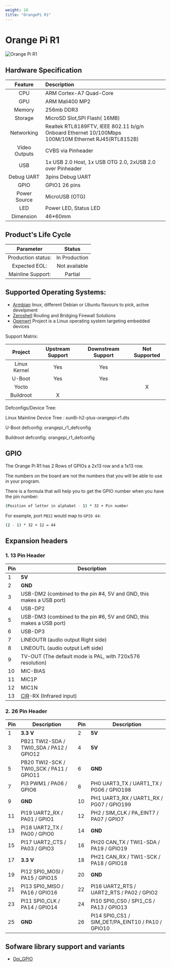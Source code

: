 ```yaml
---
weight: 10
title: "OrangePi R1"
---
```


<!-- Board Official Name -->
# Orange Pi R1

<!-- Image, prefer raw ones with no comments or marks -->

![Orange Pi R1](/images/opi_r1.jpg "Orange Pi R1")



<!-- Hardware description, taken from the OPI product page-->
## Hardware Specification
|Feature|Description|
|:--:|:-- |
|CPU | ARM Cortex-A7 Quad-Core  |
|GPU | ARM Mali400 MP2 |
|Memory| 256mb DDR3  |
| Storage | MicroSD Slot,SPI Flash( 16MB)|
|Networking |Realtek RTL8189FTV, IEEE 802.11 b/g/n <br> Onboard Ethernet 10/100Mbps <br> 100M/10M Ethernet RJ45(RTL8152B) |
|Video Outputs | CVBS via Pinheader|
|USB | 1x USB 2.0 Host, 1x USB OTG 2.0, 2xUSB 2.0 over Pinheader|
|Debug UART | 3pins Debug UART |
|GPIO | GPIO1 26 pins|
|Power Source |MicroUSB (OTG)|
|LED | Power LED, Status LED |
|Dimension| 46*60mm |


<!--  OEM data (must be coordinated/configrmed with Orange Pi)-->
## Product's Life Cycle

| Parameter | Status  |
|:--:|:--:|
| Production status: | In Production |
| Expected EOL: | Not available |
| Mainline Support:| Partial |

<!-- OS Support with links to the download page if possible -->
## Supported Operating Systems: 

- [Armbian](https://www.armbian.com/orange-pi-r1/) linux, different Debian or Ubuntu flavours to pick, active develpment
- [Zeroshell](https://zeroshell.org/download/) Routing and Bridging Firewall Solutions
- [Openwrt](https://openwrt.org/toh/xunlong/orange_pi_r1) Project is a Linux operating system targeting embedded devices  

Support Matrix: 

| Project |  Upstream Support | Downstream Support | Not Supported | 
|:--:|:--:|:--:|:--:|
| Linux Kernel | Yes | Yes | | 
|U-Boot| Yes | Yes||
| Yocto| | | X |
|Buildroot|X| ||

Defconfigs/Device Tree: 
    
Linux Mainline Device Tree : sun8i-h2-plus-orangepi-r1.dts
 
U-Boot defconfig: orangepi_r1_defconfig

Buildroot defconfig: orangepi_r1_defconfig


## GPIO

The Orange Pi R1 has 2 Rows of GPIOs a 2x13 row and a 1x13 row. 

The numbers on the board are not the numbers that you will be able to use in your program.

There is a formula that will help you to get the GPIO number when you have the pin number:


```bash
(Position of letter in alphabet - 1) * 32 + Pin number
```

For example, port `PB12` would map to `GPIO 44`:

```bash
(2 - 1) * 32 + 12 = 44
```

## Expansion headers

### 1. 13 Pin Header

| Pin | Description                                                         |
| --- | ------------------------------------------------------------------- |
| 1   | **5V**                                                              |
| 2   | **GND**                                                             |
| 3   | USB-DM2 (combined to the pin #4, 5V and GND, this makes a USB port) |
| 4   | USB-DP2                                                             |
| 5   | USB-DM3 (combined to the pin #6, 5V and GND, this makes a USB port) |
| 6   | USB-DP3                                                             |
| 7   | LINEOUTR (audio output Right side)                                  |
| 8   | LINEOUTL (audio output Left side)                                   |
| 9   | TV-OUT (The default mode is PAL, with 720x576 resolution)           |
| 10  | MIC-BIAS                                                            |
| 11  | MIC1P                                                               |
| 12  | MIC1N                                                               |
| 13  | [CIR](http://linux-sunxi.org/CIR)-RX (Infrared input)               |


### 2. 26 Pin Header

| Pin | Description                              | Pin | Description                                       |
| --- | ---------------------------------------- | --- | ------------------------------------------------- |
| 1   | **3.3 V**                                | 2   | **5V**                                            |
| 3   | PB21 TWI2-SDA / TWI0_SDA / PA12 / GPIO12 | 4   | **5V**                                            |
| 5   | PB20 TWI2-SCK / TWI0_SCK / PA11 / GPIO11 | 6   | **GND**                                           |
| 7   | PI3 PWM1 / PA06 / GPIO6                  | 8   | PH0 UART3_TX / UART1_TX / PG06 / GPIO198          |
| 9   | **GND**                                  | 10  | PH1 UART3_RX / UART1_RX / PG07 / GPIO199          |
| 11  | PI19 UART2_RX / PA01 / GPIO1             | 12  | PH2 / SIM_CLK / PA_EINT7 / PA07 / GPIO7           |
| 13  | PI18 UART2_TX / PA00 / GPIO0             | 14  | **GND**                                           |
| 15  | PI17 UART2_CTS / PA03 / GPIO3            | 16  | PH20 CAN_TX / TWI1-SDA / PA19 / GPIO19            |
| 17  | **3.3 V**                                | 18  | PH21 CAN_RX / TWI1-SCK / PA18 / GPIO18            |
| 19  | PI12 SPI0_MOSI / PA15 / GPIO15           | 20  | **GND**                                           |
| 21  | PI13 SPI0_MISO / PA16 / GPIO16           | 22  | PI16 UART2_RTS / UART2_RTS / PA02 / GPIO2         |
| 23  | PI11 SPI0_CLK / PA14 / GPIO14            | 24  | PI10 SPI0_CS0 / SPI1_CS / PA13 / GPIO13           |
| 25  | **GND**                                  | 26  | PI14 SPI0_CS1 / SIM_DET/PA_EINT10 / PA10 / GPIO10 |


<!-- Specific Library support (always with the link to the lib code) -->
## Sofware library support and variants
- [Opi_GPIO](https://github.com/orangepi-xunlong/wiringOP)
#
